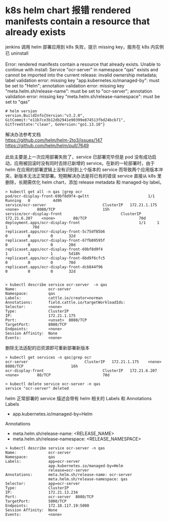 # k8s helm chart 报错 rendered manifests contain a resource that already exists

jenkins 调用 helm 部署应用到 k8s 失败，提示 missing key，服务在 k8s 内实例已 uninstall </br>
</br>
Error: rendered manifests contain a resource that already exists. Unable to continue with install: Service "ocr-server" in namespace "qas" exists and cannot be imported into the current release: invalid ownership metadata; label validation error: missing key "app.kubernetes.io/managed-by": must be set to "Helm"; annotation validation error: missing key "meta.helm.sh/release-name": must be set to "ocr-server"; annotation validation error: missing key "meta.helm.sh/release-namespace": must be set to "qas"

```
# helm version
version.BuildInfo{Version:"v3.2.0", GitCommit:"e11b7ce3b12db2941e90399e874513fbd24bcb71", GitTreeState:"clean", GoVersion:"go1.13.10"}
```
解决办法参考文档 </br>
https://github.com/helm/helm-2to3/issues/147 </br>
https://github.com/helm/helm/pull/7649 </br>
</br>
此处主要是上一次应用部署失败了，service 已部署完毕但是 pod 没有成功启动，应用被回滚时没有同时去除已新增的 service。在新的一轮部署时，由于 helm 在应用的部署逻辑上没有识别到上个版本的 service 而导致两个应用版本冲突，新版本无法正常部署。短期解决办法是将已有的错误 service 直接从 k8s 里删除，长期需优化 helm chart，添加 release metadata 和 managed-by label。
```
> kubectl get all -n qas |grep ocr
pod/ocr-display-front-69bf8d9f4-qwltt                          1/1     Running   0          4d9h
service/ocr-server                         ClusterIP   172.21.1.175    <none>        8080/TCP                     15h
service/ocr-display-front                          ClusterIP   172.21.6.207    <none>        80/TCP                       70d
deployment.apps/ocr-display-front                          1/1     1            1           70d
replicaset.apps/ocr-display-front-5c75df85b6                          0         0         0       32d
replicaset.apps/ocr-display-front-67fb89595f                          0         0         0       20d
replicaset.apps/ocr-display-front-69bf8d9f4                           1         1         1       5d18h
replicaset.apps/ocr-display-front-6bd9f6cfc5                          0         0         0       70d
replicaset.apps/ocr-display-front-dcb844f96                           0         0         0       32d


> kubectl describe service ocr-server  -n qas
Name:              ocr-server
Namespace:         qas
Labels:            cattle.io/creator=norman
Annotations:       field.cattle.io/targetWorkloadIds: 
Selector:          <none>
Type:              ClusterIP
IP:                172.21.1.175
Port:              <unset>  8080/TCP
TargetPort:        8080/TCP
Endpoints:         <none>
Session Affinity:  None
Events:            <none>
```
删除无法适配的旧资源即可重新部署新版本
```
> kubectl get services -n qas|grep ocr
ocr-server                         ClusterIP   172.21.1.175    <none>        8080/TCP                     16h
ocr-display-front                          ClusterIP   172.21.6.207    <none>        80/TCP                       70d

> kubectl delete service ocr-server -n qas
service "ocr-server" deleted
```
helm 正常部署的 service 描述会带有 helm 相关的 Labels 和 Annotations</br>
Labels </br>
* app.kubernetes.io/managed-by=Helm </br>

Annotations </br>
* meta.helm.sh/release-name: <RELEASE_NAME>
* meta.helm.sh/release-namespace: <RELEASE_NAMESPACE>
```
> kubectl describe service ocr-server -n qas
Name:              ocr-server
Namespace:         qas
Labels:            app=ocr-server
                   app.kubernetes.io/managed-by=Helm
                   release=ocr-server
Annotations:       meta.helm.sh/release-name: ocr-server
                   meta.helm.sh/release-namespace: qas
Selector:          app=ocr-server
Type:              ClusterIP
IP:                172.21.13.234
Port:              ocr-server  8080/TCP
TargetPort:        5000/TCP
Endpoints:         172.18.117.19:5000
Session Affinity:  None
Events:            <none>
```

